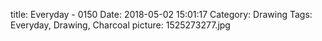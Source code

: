 title: Everyday - 0150
Date: 2018-05-02 15:01:17
Category: Drawing
Tags: Everyday, Drawing, Charcoal
picture: 1525273277.jpg

